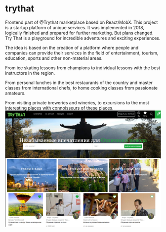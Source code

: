 # trythat
Frontend part of @Trythat marketplace based on React/MobX.
This project is a startup platform of unique services. It was implemented in 2018, logically finished and prepared for further marketing. But plans changed.
Try That is a playground for incredible adventures and exciting experiences.

The idea is based on the creation of a platform where people and companies can provide their services
in the field of entertainment, tourism, education, sports and other non-material areas.

From ice skating lessons from champions to individual lessons with the best instructors in the region.

From personal lunches in the best restaurants of the country and master classes from international chefs, to home cooking classes from passionate amateurs.

From visiting private breweries and wineries, to excursions to the most interesting places with connoisseurs of these places.
<br/>
<img src="screen.png" />
